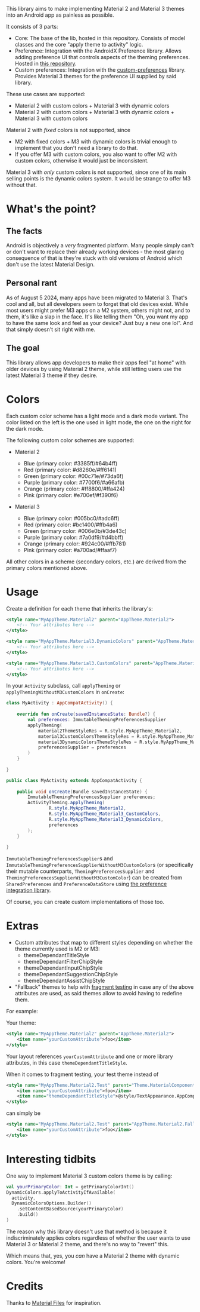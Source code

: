 This library aims to make implementing Material 2 and Material 3 themes into an Android app as painless as possible.

It consists of 3 parts:

- Core: The base of the lib, hosted in this repository. Consists of model classes and the core 
"apply theme to activity" logic.
- Preference: Integration with the AndroidX Preference library. Allows adding preference UI that
controls aspects of the theming preferences. Hosted in [this repository](https://gitlab.com/unbiaseduser/library-integrations/-/tree/master/theming-preference-integration?ref_type=heads).
- Custom preferences: Integration with the [custom-preferences](https://gitlab.com/unbiaseduser/custom-preferences)
library. Provides Material 3 themes for the preference UI supplied by said library.

These use cases are supported:
- Material 2 with custom colors + Material 3 with dynamic colors
- Material 2 with custom colors + Material 3 with dynamic colors + Material 3 with custom colors

Material 2 with *fixed* colors is not supported, since
- M2 with fixed colors + M3 with dynamic colors is trivial enough to implement that you don't need a library to do that.
- If you offer M3 with custom colors, you also want to offer M2 with custom colors, otherwise it would just be inconsistent.

Material 3 with *only* custom colors is not supported, since one of its main selling points is the dynamic colors system. It would be strange to offer M3 without that.

# What's the point?
## The facts
Android is objectively a *very* fragmented platform. Many people simply can't or don't want to replace
their already working devices - the most glaring consequence of that is they're stuck with old versions
of Android which don't use the latest Material Design.

## Personal rant
As of August 5 2024, many apps have been migrated to Material 3. That's cool and all, but all developers
seem to forget that old devices exist. While most users might prefer M3 apps on a M2 system, others
might not, and to them, it's like a slap in the face. It's like telling them
"Oh, you want my app to have the same look and feel as your device? Just buy a new one lol".
And that simply doesn't sit right with me.

## The goal
This library allows app developers to make their apps feel "at home" with older devices by using Material 2 theme,
while still letting users use the latest Material 3 theme if they desire.

# Colors
Each custom color scheme has a light mode and a dark mode variant. The color listed on the left
is the one used in light mode, the one on the right for the dark mode.

The following custom color schemes are supported:

- Material 2
  + Blue (primary color: #3385ff/#64b4ff)
  + Red (primary color: #d8260e/#ff6141)
  + Green (primary color: #00c71e/#73da6f)
  + Purple (primary color: #7700f6/#a66afb)
  + Orange (primary color: #ff8800/#ffa424)
  + Pink (primary color: #e700ef/#f390f6)

- Material 3
  + Blue (primary color: #005bc0/#adc6ff)
  + Red (primary color: #bc1400/#ffb4a6)
  + Green (primary color: #006e0b/#3de43c)
  + Purple (primary color: #7a0df9/#d4bbff)
  + Orange (primary color: #924c00/#ffb781)
  + Pink (primary color: #a700ad/#ffaaf7)

All other colors in a scheme (secondary colors, etc.) are derived from the primary colors mentioned above.

# Usage
Create a definition for each theme that inherits the library's:
```xml
<style name="MyAppTheme.Material2" parent="AppTheme.Material2">
    <!-- Your attributes here -->
</style>
```
```xml
<style name="MyAppTheme.Material3.DynamicColors" parent="AppTheme.Material3.DynamicColors">
    <!-- Your attributes here -->
</style>
```
```xml
<style name="MyAppTheme.Material3.CustomColors" parent="AppTheme.Material3.CustomColors">
    <!-- Your attributes here -->
</style>
```

In your `Activity` subclass, call `applyTheming` or `applyThemingWithoutM3CustomColors` in `onCreate`:
```kotlin
class MyActivity : AppCompatActivity() {
    
    override fun onCreate(savedInstanceState: Bundle?) {
        val preferences: ImmutableThemingPreferencesSupplier
        applyTheming(
            material2ThemeStyleRes = R.style.MyAppTheme_Material2,
            material3CustomColorsThemeStyleRes = R.style.MyAppTheme_Material3_CustomColors,
            material3DynamicColorsThemeStyleRes = R.style.MyAppTheme_Material3_DynamicColors,
            preferencesSupplier = preferences
        )
    }
    
}
```
```java
public class MyActivity extends AppCompatActivity {
    
    public void onCreate(Bundle savedInstanceState) {
        ImmutableThemingPreferencesSupplier preferences;
        ActivityTheming.applyTheming(
                R.style.MyAppTheme_Material2,
                R.style.MyAppTheme_Material3_CustomColors,
                R.style.MyAppTheme_Material3_DynamicColors,
                preferences
        );
    }
    
}
```

`ImmutableThemingPreferencesSupplier`s and `ImmutableThemingPreferencesSupplierWithoutM3CustomColor`s
(or specifically their mutable counterparts, `ThemingPreferencesSupplier` and `ThemingPreferencesSupplierWithoutM3CustomColor`)
can be created from `SharedPreferences` and `PreferenceDataStore` using [the preference integration library](https://gitlab.com/unbiaseduser/library-integrations/-/tree/master/theming-preference-integration?ref_type=heads).

Of course, you can create custom implementations of those too.

# Extras
- Custom attributes that map to different styles depending on whether the theme currently used is M2 or M3:
  + themeDependantTitleStyle
  + themeDependantFilterChipStyle
  + themeDependantInputChipStyle
  + themeDependantSuggestionChipStyle
  + themeDependantAssistChipStyle
- "Fallback" themes to help with [fragment testing](https://developer.android.com/guide/fragments/test)
in case any of the above attributes are used, as said themes allow to avoid having to redefine them.

For example:

Your theme:
```xml
<style name="MyAppTheme.Material2" parent="AppTheme.Material2">
    <item name="yourCustomAttribute">foo</item>
</style>
```

Your layout references `yourCustomAttribute` and one or more library attributes, in this case `themeDependantTitleStyle`.

When it comes to fragment testing, your test theme instead of
```xml
<style name="MyAppTheme.Material2.Test" parent="Theme.MaterialComponents.DayNight.NoActionBar">
    <item name="yourCustomAttribute">foo</item>
    <item name="themeDependantTitleStyle">@style/TextAppearance.AppCompat.Title</item>
</style>
```

can simply be
```xml
<style name="MyAppTheme.Material2.Test" parent="AppTheme.Material2.Fallback">
    <item name="yourCustomAttribute">foo</item>
</style>
```

# Interesting tidbits
One way to implement Material 3 custom colors theme is by calling:
```kotlin
val yourPrimaryColor: Int = getPrimaryColorInt()
DynamicColors.applyToActivityIfAvailable(
  activity,
  DynamicColorsOptions.Builder()
    .setContentBasedSource(yourPrimaryColor)
    .build()
)
```
The reason why this library doesn't use that method is because it indiscriminately applies colors
regardless of whether the user wants to use Material 3 or Material 2 theme, and there's no way to
"revert" this.

Which means that, yes, you *can* have a Material 2 theme with dynamic colors. You're welcome!

# Credits
Thanks to [Material Files](https://github.com/zhanghai/MaterialFiles) for inspiration.